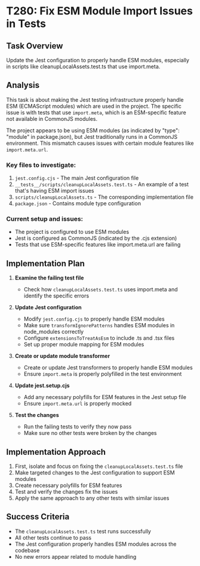 # T280: Fix ESM Module Import Issues in Tests

## Task Overview
Update the Jest configuration to properly handle ESM modules, especially in scripts like cleanupLocalAssets.test.ts that use import.meta.

## Analysis

This task is about making the Jest testing infrastructure properly handle ESM (ECMAScript modules) which are used in the project. The specific issue is with tests that use `import.meta`, which is an ESM-specific feature not available in CommonJS modules.

The project appears to be using ESM modules (as indicated by "type": "module" in package.json), but Jest traditionally runs in a CommonJS environment. This mismatch causes issues with certain module features like `import.meta.url`.

### Key files to investigate:
1. `jest.config.cjs` - The main Jest configuration file
2. `__tests__/scripts/cleanupLocalAssets.test.ts` - An example of a test that's having ESM import issues
3. `scripts/cleanupLocalAssets.ts` - The corresponding implementation file
4. `package.json` - Contains module type configuration

### Current setup and issues:
- The project is configured to use ESM modules
- Jest is configured as CommonJS (indicated by the .cjs extension)
- Tests that use ESM-specific features like import.meta.url are failing

## Implementation Plan

1. **Examine the failing test file**
   - Check how `cleanupLocalAssets.test.ts` uses import.meta and identify the specific errors

2. **Update Jest configuration**
   - Modify `jest.config.cjs` to properly handle ESM modules
   - Make sure `transformIgnorePatterns` handles ESM modules in node_modules correctly
   - Configure `extensionsToTreatAsEsm` to include .ts and .tsx files
   - Set up proper module mapping for ESM modules

3. **Create or update module transformer**
   - Create or update Jest transformers to properly handle ESM modules
   - Ensure `import.meta` is properly polyfilled in the test environment

4. **Update jest.setup.cjs**
   - Add any necessary polyfills for ESM features in the Jest setup file
   - Ensure `import.meta.url` is properly mocked

5. **Test the changes**
   - Run the failing tests to verify they now pass
   - Make sure no other tests were broken by the changes

## Implementation Approach
1. First, isolate and focus on fixing the `cleanupLocalAssets.test.ts` file
2. Make targeted changes to the Jest configuration to support ESM modules
3. Create necessary polyfills for ESM features
4. Test and verify the changes fix the issues
5. Apply the same approach to any other tests with similar issues

## Success Criteria
- The `cleanupLocalAssets.test.ts` test runs successfully
- All other tests continue to pass
- The Jest configuration properly handles ESM modules across the codebase
- No new errors appear related to module handling